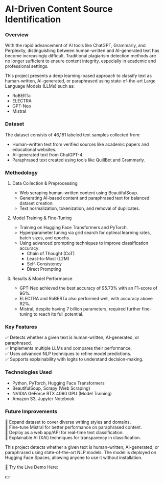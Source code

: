 # AI-Driven Content Source Identification  

### Overview  
With the rapid advancement of AI tools like ChatGPT, Grammarly, and Perplexity, distinguishing between human-written and AI-generated text has become increasingly difficult. Traditional plagiarism detection methods are no longer sufficient to ensure content integrity, especially in academic and professional settings.  

This project presents a deep learning-based approach to classify text as human-written, AI-generated, or paraphrased using state-of-the-art Large Language Models (LLMs) such as:  

- RoBERTa  
- ELECTRA  
- GPT-Neo  
- Mistral  

### Dataset  
The dataset consists of 46,181 labeled text samples collected from:  
- Human-written text from verified sources like academic papers and educational websites.  
- AI-generated text from ChatGPT-4.  
- Paraphrased text created using tools like QuillBot and Grammarly.  

### Methodology  
1. Data Collection & Preprocessing  
   - Web scraping human-written content using BeautifulSoup.  
   - Generating AI-based content and paraphrased text for balanced dataset creation.  
   - Text normalization, tokenization, and removal of duplicates.  

2. Model Training & Fine-Tuning  
   - Training on Hugging Face Transformers and PyTorch.  
   - Hyperparameter tuning via grid search for optimal learning rates, batch sizes, and epochs.  
   - Using advanced prompting techniques to improve classification accuracy:  
     - Chain of Thought (CoT)  
     - Least-to-Most (L2M)  
     - Self-Consistency  
     - Direct Prompting  

3. Results & Model Performance  
   - GPT-Neo achieved the best accuracy of 95.73% with an F1-score of 96%.  
   - ELECTRA and RoBERTa also performed well, with accuracy above 92%.  
   - Mistral, despite having 7 billion parameters, required further fine-tuning to reach its full potential.  

### Key Features  
✅ Detects whether a given text is human-written, AI-generated, or paraphrased.  
✅ Implements multiple LLMs and compares their performance.  
✅ Uses advanced NLP techniques to refine model predictions.  
✅ Supports explainability with logits to understand decision-making.  

### Technologies Used  
- Python, PyTorch, Hugging Face Transformers  
- BeautifulSoup, Scrapy (Web Scraping)  
- NVIDIA GeForce RTX 4090 GPU (Model Training)  
- Amazon S3, Jupyter Notebook  

### Future Improvements  
🔹 Expand dataset to cover diverse writing styles and domains.  
🔹 Fine-tune Mistral for better performance on paraphrased content.  
🔹 Deploy as a web app/API for real-time text classification.  
🔹 Explainable AI (XAI) techniques for transparency in classification.  

 This project detects whether a given text is human-written, AI-generated, or paraphrased using state-of-the-art NLP models. The model is deployed on Hugging Face Spaces, allowing anyone to use it without installation.
 
🔗 Try the Live Demo Here:

👉 

